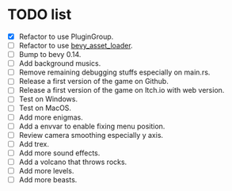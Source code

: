 # TODO list

- [x] Refactor to use PluginGroup.
- [ ] Refactor to use [bevy_asset_loader](https://github.com/NiklasEi/bevy_asset_loader).
- [ ] Bump to bevy 0.14.
- [ ] Add background musics.
- [ ] Remove remaining debugging stuffs especially on main.rs.
- [ ] Release a first version of the game on Github.
- [ ] Release a first version of the game on Itch.io with web version.
- [ ] Test on Windows.
- [ ] Test on MacOS.
- [ ] Add more enigmas.
- [ ] Add a envvar to enable fixing menu position.
- [ ] Review camera smoothing especially y axis.
- [ ] Add trex.
- [ ] Add more sound effects.
- [ ] Add a volcano that throws rocks.
- [ ] Add more levels.
- [ ] Add more beasts.
